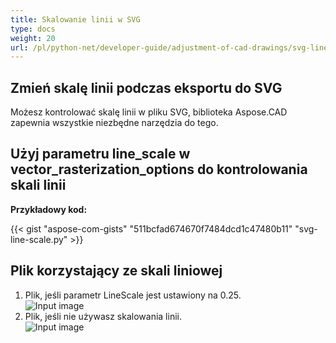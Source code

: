 ```yaml
---
title: Skalowanie linii w SVG
type: docs
weight: 20
url: /pl/python-net/developer-guide/adjustment-of-cad-drawings/svg-line-scale/
---
```



## **Zmień skalę linii podczas eksportu do SVG**

Możesz kontrolować skalę linii w pliku SVG, biblioteka Aspose.CAD zapewnia wszystkie niezbędne narzędzia do tego.

## **Użyj parametru line_scale w vector_rasterization_options do kontrolowania skali linii**

**Przykładowy kod:**

{{< gist "aspose-com-gists" "511bcfad674670f7484dcd1c47480b11" "svg-line-scale.py" >}}


## Plik korzystający ze skali liniowej
1. Plik, jeśli parametr LineScale jest ustawiony na 0.25.<br>
![Input image](/cad/_assets/guide/svg/line_scale_0.25.png)<br>
1. Plik, jeśli nie używasz skalowania linii.<br>
![Input image](/cad/_assets/guide/svg/basic_options.png)<br>
